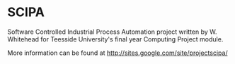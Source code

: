 # SCIPA
Software Controlled Industrial Process Automation project written by W. Whitehead for Teesside University's final year Computing Project module.

More information can be found at http://sites.google.com/site/projectscipa/